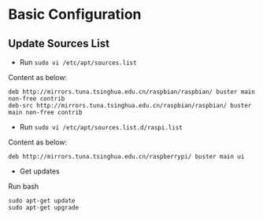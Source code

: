 # Basic Configuration


## Update Sources List

- Run `sudo vi /etc/apt/sources.list`

Content as below:
```
deb http://mirrors.tuna.tsinghua.edu.cn/raspbian/raspbian/ buster main non-free contrib
deb-src http://mirrors.tuna.tsinghua.edu.cn/raspbian/raspbian/ buster main non-free contrib
```

- Run `sudo vi /etc/apt/sources.list.d/raspi.list`

Content as below:
```
deb http://mirrors.tuna.tsinghua.edu.cn/raspberrypi/ buster main ui
```

- Get updates

Run bash
```
sudo apt-get update
sudo apt-get upgrade
```

